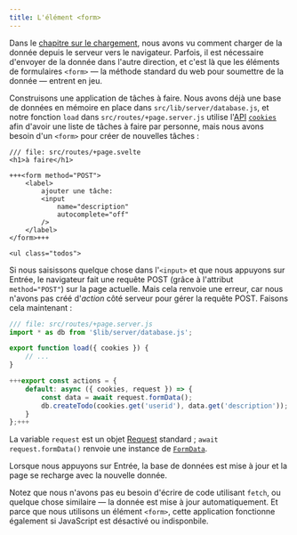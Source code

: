 ```yaml
---
title: L'élément <form>
---
```


Dans le [chapitre sur le chargement](page-data), nous avons vu comment charger de la donnée depuis le serveur vers le navigateur. Parfois, il est nécessaire d'envoyer de la donnée dans l'autre direction, et c'est là que les éléments de formulaires `<form>` — la méthode standard du web pour soumettre de la donnée — entrent en jeu.

Construisons une application de tâches à faire. Nous avons déjà une base de données en mémoire en place dans `src/lib/server/database.js`, et notre fonction `load` dans `src/routes/+page.server.js` utilise l'<span class="vo">[API](PUBLIC_SVELTE_SITE_URL/docs/development#api)</span> <span class="vo">[`cookies`](PUBLIC_KIT_SITE_URL/docs/load#cookies)</span> afin d'avoir une liste de tâches à faire par personne, mais nous avons besoin d'un `<form>` pour créer de nouvelles tâches :

```svelte
/// file: src/routes/+page.svelte
<h1>à faire</h1>

+++<form method="POST">
	<label>
		ajouter une tâche:
		<input
			name="description"
			autocomplete="off"
		/>
	</label>
</form>+++

<ul class="todos">
```

Si nous saisissons quelque chose dans l'`<input>` et que nous appuyons sur Entrée, le navigateur fait une requête POST (grâce à l'attribut `method="POST"`) sur la page actuelle. Mais cela renvoie une erreur, car nous n'avons pas créé d'_action_ côté serveur pour gérer la requête POST. Faisons cela maintenant :

```js
/// file: src/routes/+page.server.js
import * as db from '$lib/server/database.js';

export function load({ cookies }) {
	// ...
}

+++export const actions = {
	default: async ({ cookies, request }) => {
		const data = await request.formData();
		db.createTodo(cookies.get('userid'), data.get('description'));
	}
};+++
```

La variable `request` est un objet [Request](https://developer.mozilla.org/fr/docs/Web/API/Request) standard ; `await request.formData()` renvoie une instance de [`FormData`](https://developer.mozilla.org/fr/docs/Web/API/FormData).

Lorsque nous appuyons sur Entrée, la base de données est mise à jour et la page se recharge avec la nouvelle donnée.

Notez que nous n'avons pas eu besoin d'écrire de code utilisant `fetch`, ou quelque chose similaire — la donnée est mise à jour automatiquement. Et parce que nous utilisons un élément `<form>`, cette application fonctionne également si JavaScript est désactivé ou indisponbile.

